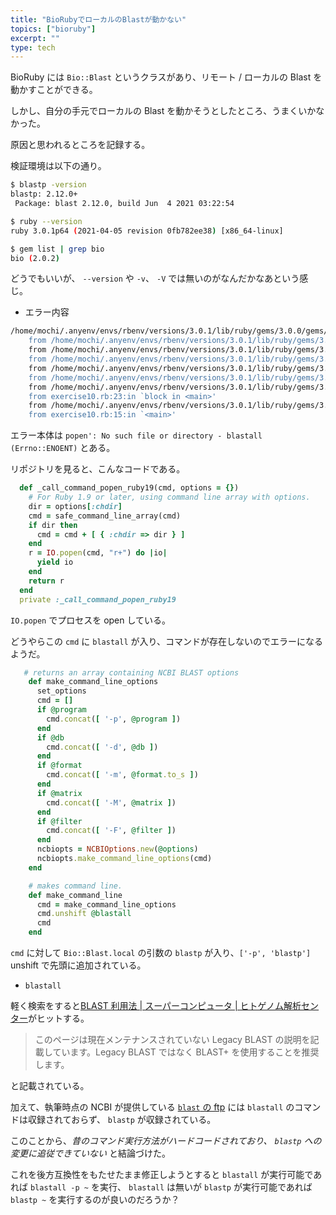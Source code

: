 ```yaml
---
title: "BioRubyでローカルのBlastが動かない"
topics: ["bioruby"]
excerpt: ""
type: tech
---
```


BioRuby には `Bio::Blast` というクラスがあり、リモート / ローカルの Blast を動かすことができる。

しかし、自分の手元でローカルの Blast を動かそうとしたところ、うまくいかなかった。

原因と思われるところを記録する。

検証環境は以下の通り。

```sh
$ blastp -version
blastp: 2.12.0+
 Package: blast 2.12.0, build Jun  4 2021 03:22:54

$ ruby --version
ruby 3.0.1p64 (2021-04-05 revision 0fb782ee38) [x86_64-linux]

$ gem list | grep bio
bio (2.0.2)
```

どうでもいいが、 `--version` や `-v`、 `-V` では無いのがなんだかなあという感じ。

- エラー内容

```sh
/home/mochi/.anyenv/envs/rbenv/versions/3.0.1/lib/ruby/gems/3.0.0/gems/bio-2.0.2/lib/bio/command.rb:312:in `popen': No such file or directory - blastall (Errno::ENOENT)
	from /home/mochi/.anyenv/envs/rbenv/versions/3.0.1/lib/ruby/gems/3.0.0/gems/bio-2.0.2/lib/bio/command.rb:312:in `_call_command_popen_ruby19'
	from /home/mochi/.anyenv/envs/rbenv/versions/3.0.1/lib/ruby/gems/3.0.0/gems/bio-2.0.2/lib/bio/command.rb:240:in `call_command_popen'
	from /home/mochi/.anyenv/envs/rbenv/versions/3.0.1/lib/ruby/gems/3.0.0/gems/bio-2.0.2/lib/bio/command.rb:478:in `query_command_popen'
	from /home/mochi/.anyenv/envs/rbenv/versions/3.0.1/lib/ruby/gems/3.0.0/gems/bio-2.0.2/lib/bio/command.rb:444:in `query_command'
	from /home/mochi/.anyenv/envs/rbenv/versions/3.0.1/lib/ruby/gems/3.0.0/gems/bio-2.0.2/lib/bio/appl/blast.rb:487:in `exec_local'
	from /home/mochi/.anyenv/envs/rbenv/versions/3.0.1/lib/ruby/gems/3.0.0/gems/bio-2.0.2/lib/bio/appl/blast.rb:367:in `query'
	from exercise10.rb:23:in `block in <main>'
	from /home/mochi/.anyenv/envs/rbenv/versions/3.0.1/lib/ruby/gems/3.0.0/gems/bio-2.0.2/lib/bio/io/flatfile.rb:336:in `each_entry'
	from exercise10.rb:15:in `<main>'
```

エラー本体は `popen': No such file or directory - blastall (Errno::ENOENT)` とある。

リポジトリを見ると、こんなコードである。

```ruby
  def _call_command_popen_ruby19(cmd, options = {})
    # For Ruby 1.9 or later, using command line array with options.
    dir = options[:chdir]
    cmd = safe_command_line_array(cmd)
    if dir then
      cmd = cmd + [ { :chdir => dir } ]
    end
    r = IO.popen(cmd, "r+") do |io|
      yield io
    end
    return r
  end
  private :_call_command_popen_ruby19
```

`IO.popen` でプロセスを open している。

どうやらこの `cmd` に `blastall` が入り、コマンドが存在しないのでエラーになるようだ。

```ruby
   # returns an array containing NCBI BLAST options
    def make_command_line_options
      set_options
      cmd = []
      if @program
        cmd.concat([ '-p', @program ])
      end
      if @db
        cmd.concat([ '-d', @db ])
      end
      if @format
        cmd.concat([ '-m', @format.to_s ])
      end
      if @matrix
        cmd.concat([ '-M', @matrix ]) 
      end
      if @filter
        cmd.concat([ '-F', @filter ]) 
      end
      ncbiopts = NCBIOptions.new(@options)
      ncbiopts.make_command_line_options(cmd)
    end

    # makes command line.
    def make_command_line
      cmd = make_command_line_options
      cmd.unshift @blastall
      cmd
    end
```

`cmd` に対して `Bio::Blast.local` の引数の `blastp` が入り、`['-p', 'blastp']` unshift で先頭に追加されている。

- `blastall`

軽く検索をすると[BLAST 利用法 | スーパーコンピュータ | ヒトゲノム解析センター](https://supcom.hgc.jp/japanese/utili_info/manual/blast_util.html)がヒットする。

> このページは現在メンテナンスされていない Legacy BLAST の説明を記載しています。Legacy BLAST ではなく BLAST+ を使用することを推奨します。

と記載されている。

加えて、執筆時点の NCBI が提供している [`blast` の ftp](https://ftp.ncbi.nlm.nih.gov/blast/executables/blast+/LATEST/) には `blastall` のコマンドは収録されておらず、 `blastp` が収録されている。

このことから、_昔のコマンド実行方法がハードコードされており、 `blastp` への変更に追従できていない_ と結論づけた。


これを後方互換性をもたせたまま修正しようとすると `blastall` が実行可能であれば `blastall -p ~` を実行、 `blastall` は無いが `blastp` が実行可能であれば `blastp ~` を実行するのが良いのだろうか？
